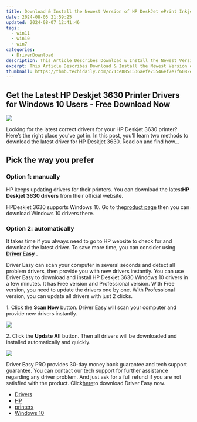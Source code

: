 ```yaml
---
title: Download & Install the Newest Version of HP DeskJet ePrint Inkjet 3700 Drivers
date: 2024-08-05 21:59:25
updated: 2024-08-07 12:41:46
tags:
  - win11
  - win10
  - win7
categories:
  - DriverDownload
description: This Article Describes Download & Install the Newest Version of HP DeskJet ePrint Inkjet 3700 Drivers
excerpt: This Article Describes Download & Install the Newest Version of HP DeskJet ePrint Inkjet 3700 Drivers
thumbnail: https://thmb.techidaily.com/c71ce8851536aefe75546ef7e7f6082e2261917107a95dfb8fa865056cdf9989.jpg
---
```


## Get the Latest HP Deskjet 3630 Printer Drivers for Windows 10 Users - Free Download Now

![](https://images.drivereasy.com/wp-content/uploads/2016/12/img_5847b6f738209.jpg)

 Looking for the latest correct drivers for your HP Deskjet 3630 printer? Here’s the right place you’ve got in. In this post, you’ll learn two methods to download the latest driver for HP Deskjet 3630\. Read on and find how…

## Pick the way you prefer

### **Option 1: manually**

 HP keeps updating drivers for their printers. You can download the latest**HP Deskjet 3630 drivers** from their official website.
  
 HPDeskjet 3630 supports Windows 10. Go to the[product page](http://support.hp.com/us-en/product/HP-DeskJet-3630-All-in-One-Printer-series/7172306/drivers) then you can download Windows 10 drivers there.

### Option 2: automatically

 It takes time if you always need to go to HP website to check for and download the latest driver. To save more time, you can consider using **[Driver Easy](https://tools.techidaily.com/drivereasy/download/)**  .
  
 Driver Easy can scan your computer in several seconds and detect all problem drivers, then provide you with new drivers instantly. You can use Driver Easy to download and install HP Deskjet 3630 Windows 10 drivers in a few minutes. It has Free version and Professional version. With Free version, you need to update the drivers one by one. With Professional version, you can update all drivers with just 2 clicks.  
  
 1\. Click the **Scan Now** button. Driver Easy will scan your computer and provide new drivers instantly.  

![](https://images.drivereasy.com/wp-content/uploads/2017/04/img_58feda78bc337.png)

 2\. Click the **Update All** button. Then all drivers will be downloaded and installed automatically and quickly.  
  
![](https://images.drivereasy.com/wp-content/uploads/2017/04/img_58fee11060ec2.jpg)

Driver Easy PRO provides 30-day money back guarantee and tech support guarantee. You can contact our tech support for further assistance regarding any driver problem. And just ask for a full refund if you are not satisfied with the product. Click[here](https://tools.techidaily.com/drivereasy/download/)to download Driver Easy now.

* [Drivers](https://tools.techidaily.com/drivereasy/download/)
* [HP](https://tools.techidaily.com/drivereasy/download/)
* [printers](https://tools.techidaily.com/drivereasy/download/)
* [Windows 10](https://tools.techidaily.com/drivereasy/download/)

<ins class="adsbygoogle"
     style="display:block"
     data-ad-format="autorelaxed"
     data-ad-client="ca-pub-7571918770474297"
     data-ad-slot="1223367746"></ins>



<ins class="adsbygoogle"
     style="display:block"
     data-ad-client="ca-pub-7571918770474297"
     data-ad-slot="8358498916"
     data-ad-format="auto"
     data-full-width-responsive="true"></ins>
